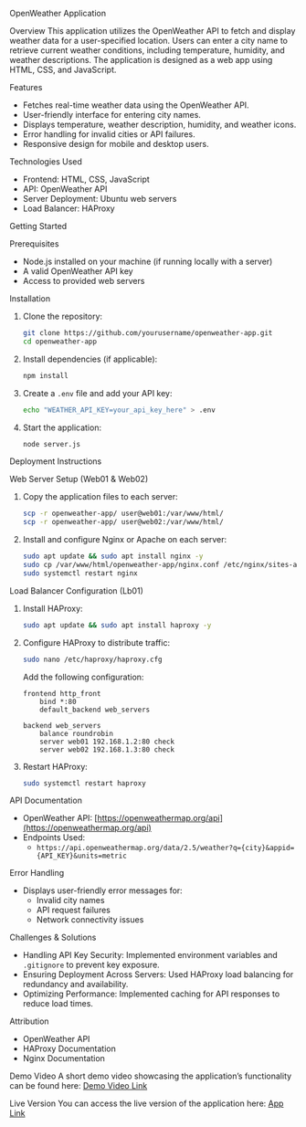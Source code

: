 OpenWeather Application

Overview
This application utilizes the OpenWeather API to fetch and display weather data for a user-specified location. Users can enter a city name to retrieve current weather conditions, including temperature, humidity, and weather descriptions. The application is designed as a web app using HTML, CSS, and JavaScript.

Features
- Fetches real-time weather data using the OpenWeather API.
- User-friendly interface for entering city names.
- Displays temperature, weather description, humidity, and weather icons.
- Error handling for invalid cities or API failures.
- Responsive design for mobile and desktop users.

 Technologies Used
- Frontend: HTML, CSS, JavaScript
- API: OpenWeather API
- Server Deployment: Ubuntu web servers
- Load Balancer: HAProxy

Getting Started

Prerequisites
- Node.js installed on your machine (if running locally with a server)
- A valid OpenWeather API key
- Access to provided web servers

 Installation
1. Clone the repository:
   ```sh
   git clone https://github.com/yourusername/openweather-app.git
   cd openweather-app
   ```
2. Install dependencies (if applicable):
   ```sh
   npm install
   ```
3. Create a `.env` file and add your API key:
   ```sh
   echo "WEATHER_API_KEY=your_api_key_here" > .env
   ```
4. Start the application:
   ```sh
   node server.js 

Deployment Instructions

 Web Server Setup (Web01 & Web02)
1. Copy the application files to each server:
   ```sh
   scp -r openweather-app/ user@web01:/var/www/html/
   scp -r openweather-app/ user@web02:/var/www/html/
   ```
2. Install and configure Nginx or Apache on each server:
   ```sh
   sudo apt update && sudo apt install nginx -y
   sudo cp /var/www/html/openweather-app/nginx.conf /etc/nginx/sites-available/default
   sudo systemctl restart nginx
   ```

 Load Balancer Configuration (Lb01)
1. Install HAProxy:
   ```sh
   sudo apt update && sudo apt install haproxy -y
   ```
2. Configure HAProxy to distribute traffic:
   ```sh
   sudo nano /etc/haproxy/haproxy.cfg
   ```
   Add the following configuration:
   ```
   frontend http_front
       bind *:80
       default_backend web_servers

   backend web_servers
       balance roundrobin
       server web01 192.168.1.2:80 check
       server web02 192.168.1.3:80 check
   ```
3. Restart HAProxy:
   ```sh
   sudo systemctl restart haproxy
   ```

 API Documentation
- OpenWeather API: [https://openweathermap.org/api](https://openweathermap.org/api)
- Endpoints Used:
  - `https://api.openweathermap.org/data/2.5/weather?q={city}&appid={API_KEY}&units=metric`

Error Handling
- Displays user-friendly error messages for:
  - Invalid city names
  - API request failures
  - Network connectivity issues

Challenges & Solutions
- Handling API Key Security: Implemented environment variables and `.gitignore` to prevent key exposure.
- Ensuring Deployment Across Servers: Used HAProxy load balancing for redundancy and availability.
- Optimizing Performance: Implemented caching for API responses to reduce load times.

 Attribution
- OpenWeather API
- HAProxy Documentation
- Nginx Documentation

 Demo Video
A short demo video showcasing the application’s functionality can be found here: [Demo Video Link](https://www.youtube.com/watch?v=c3zNJXIZfQU)

Live Version
You can access the live version of the application here: [App Link](http://monicaakoi.tech/)




